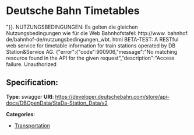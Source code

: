 # Deutsche Bahn Timetables


"}}. NUTZUNGSBEDINGUNGEN: Es gelten die gleichen Nutzungsbedingungen wie für die Web Bahnhofstafel: http://www. bahnhof. de/bahnhof-de/nutzungsbedingungen_wbt. html BETA-TEST: A RESTful web service for timetable information for train stations operated by DB Station&Service AG. {"error":{"code":900906,"message":"No matching resource found in the API for the given request","description":"Access failure. Unauthorized

## Specification:
**Type**: swagger
**URI**: https://developer.deutschebahn.com/store/api-docs/DBOpenData/StaDa-Station_Data/v2


**Categories**:
- [Transportation](https://github.com/apis-list/apis-list#transportation)



